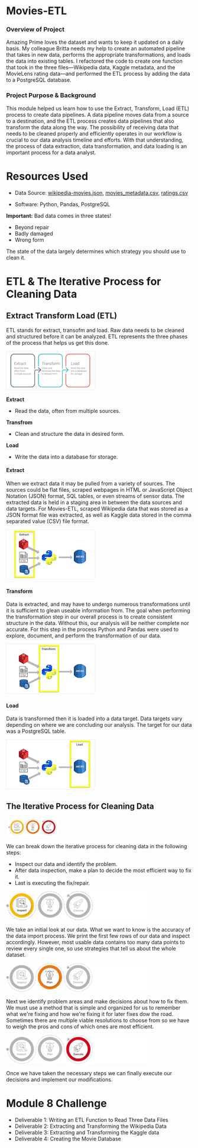 # Movies-ETL

### Overview of Project
Amazing Prime loves the dataset and wants to keep it updated on a daily basis. My colleague Britta needs my help to create an automated pipeline that takes in new data, performs the appropriate transformations, and loads the data into existing tables. I refactored the code to create one function that took in the three files—Wikipedia data, Kaggle metadata, and the MovieLens rating data—and performed the ETL process by adding the data to a PostgreSQL database.

### Project Purpose & Background
This module helped us learn how to use the Extract, Transform, Load (ETL) process to create data pipelines. A data pipeline moves data from a source to a destination, and the ETL process creates data pipelines that also transform the data along the way. The possibility of receiving data that needs to be cleaned properly and efficiently operates in our workflow is crucial to our data analysis timeline and efforts. With that understanding, the process of data extraction, data transformation, and data loading is an important process for a data analyst.

# Resources Used
- Data Source: [wikipedia-movies.json](/data/wikipedia-movies.json), [movies_metadata.csv](/data/movies_metadata.csv), [ratings.csv](/data/ratings(c).xlsb)

- Software: Python, Pandas, PostgreSQL  



**Important:** Bad data comes in three states!

- Beyond repair
- Badly damaged
- Wrong form

The state of the data largely determines which strategy you should use to clean it.

# ETL & The Iterative Process for Cleaning Data

## Extract Transform Load (ETL)

ETL stands for extract, transofm and load. Raw data needs to be cleaned and structured before it can be analyzed. ETL represents the three phases of the process that helps us get this done.

![ETL Photo](Resources/ETLPhoto.png)

**Extract**
- Read the data, often from multiple sources.

**Transfrom**
- Clean and structure the data in desired form.

**Load**
- Write the data into a database for storage.

#### Extract
When we extract data it may be pulled from a variety of sources. The sources could be flat files, scraped webpages in HTML or JavaScript Object Notation (JSON) format, SQL tables, or even streams of sensor data. The extracted data is held in a staging area in between the data sources and data targets.
For Movies-ETL, scraped Wikipedia data that was stored as a JSON format file was extracted, as well as Kaggle data stored in the comma separated value (CSV) file format.

![Extract Photo](Resources/ExtractPhoto.png)

#### Transform
Data is extracted, and may have to undergo numerous transformations until it is sufficient to glean useable information from. The goal when performing the transformation step in our overall process is to create consistent structure in the data. Without this, our analysis will be neither complete nor accurate.
For this step in the process Python and Pandas were used to explore, document, and perform the transformation of our data.

![Transform Photo](Resources/TransformPhoto.png)

#### Load
Data is transformed then it is loaded into a data target. Data targets vary depending on where we are concluding our analysis.
The target for our data was a PostgreSQL table.

![Load Photo](Resources/LoadPhoto.png)

## The Iterative Process for Cleaning Data

![IPE Photo](Resources/IPEPhoto.png)

We can break down the iterative process for cleaning data in the following steps:  
- Inspect our data and identify the problem.
- After data inspection, make a plan to decide the most efficient way to fix it.
- Last is executing the fix/repair.  

![Inspect Photo](Resources/InspectPhoto.png)

We take an initial look at our data. What we want to know is the accuracy of the data import process. We print the first few rows of our data and inspect accordingly. However, most usable data contains too many data points to review every single one, so use strategies that tell us about the whole dataset. 

![Plan Photo](Resources/PlanPhoto.png)

Next we identify problem areas and make decisions about how to fix them. We must use a method that is simple and organized for us to remember what we're fixing and how we're fixing it for later fixes dow the road. Sometimes there are multiple viable resolutions to choose from so we have to weigh the pros and cons of which ones are most efficient.


![Execute Photo](Resources/ExecutePhoto.png)

Once we have taken the necessary steps we can finally execute our decisions and implement our modifications.


# Module 8 Challenge

   - Deliverable 1: Writing an ETL Function to Read Three Data Files
   - Deliverable 2: Extracting and Transforming the Wikipedia Data
   - Deliverable 3: Extracting and Transforming the Kaggle data
   - Deliverable 4: Creating the Movie Database
